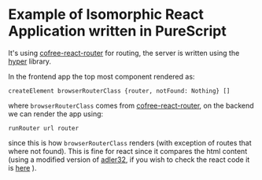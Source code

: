 # Example of Isomorphic React Application written in PureScript

It's using
[cofree-react-router](https://github.com/purescript-cofree-react-router) for
routing, the server is written using the
[hyper](https://github.com/owickstrom/hyper) library.

In the frontend app the top most component rendered as:
```
createElement browserRouterClass {router, notFound: Nothing} []
```
where `browserRouterClass` comes from
[cofree-react-router](https://github.com/purescript-cofree-react-router), on
the backend we can render the app using:
```
runRouter url router
```
since this is how `browserRouterClass` renders (with exception of routes that
where not found).  This is fine for react since it compares the html content
(using a modified version of [adler32](https://en.wikipedia.org/wiki/Adler-32), 
if you wish to check the react code it is
[here](https://github.com/facebook/react/blob/b1b4a2fb252f26fe10d29ba60d85ff89a85ff3ec/src/renderers/dom/stack/server/ReactMarkupChecksum.js#L45)
).
